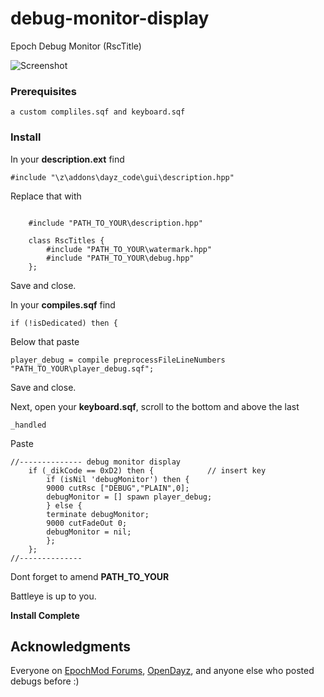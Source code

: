 # debug-monitor-display

Epoch Debug Monitor (RscTitle)


![Screenshot]([http://puu.sh/H8GOm/f0cbc27956.png](https://i.imgur.com/4fVoCJm.png))



### Prerequisites

```
a custom compliles.sqf and keyboard.sqf
```




### Install

In your **description.ext** find

```
#include "\z\addons\dayz_code\gui\description.hpp"
```

Replace that with

```

	#include "PATH_TO_YOUR\description.hpp"

	class RscTitles {
		#include "PATH_TO_YOUR\watermark.hpp"
		#include "PATH_TO_YOUR\debug.hpp" 
	};
```

Save and close.





In your **compiles.sqf** find

```
if (!isDedicated) then {
```

Below that paste

```
player_debug = compile preprocessFileLineNumbers "PATH_TO_YOUR\player_debug.sqf";
```

Save and close.




Next, open your **keyboard.sqf**, scroll to the bottom and above the last 
```
_handled
```

Paste

```
//-------------- debug monitor display 
	if (_dikCode == 0xD2) then {			// insert key
		if (isNil 'debugMonitor') then {
		9000 cutRsc ["DEBUG","PLAIN",0];	
		debugMonitor = [] spawn player_debug;
		} else {
		terminate debugMonitor;
		9000 cutFadeOut 0;		
		debugMonitor = nil;
		};
	};		
//--------------
```


Dont forget to amend **PATH_TO_YOUR**

Battleye is up to you.



**Install Complete**



## Acknowledgments

Everyone on [EpochMod Forums](https://epochmod.com/forum/forum/1-arma-2/), [OpenDayz](https://opendayz.net/), and anyone else who posted debugs before :)  
